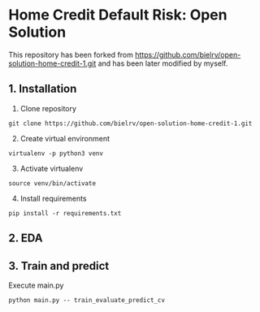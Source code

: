 # Home Credit Default Risk: Open Solution
This repository has been forked from  https://github.com/bielrv/open-solution-home-credit-1.git and has been later modified by myself.
## 1. Installation
1. Clone repository
```shell
git clone https://github.com/bielrv/open-solution-home-credit-1.git
```
2. Create virtual environment
```shell
virtualenv -p python3 venv
```
3. Activate virtualenv
```shell
source venv/bin/activate
```
4. Install requirements
```shell
pip install -r requirements.txt
```

## 2. EDA


## 3. Train and predict

Execute main.py
```shell
python main.py -- train_evaluate_predict_cv
```

